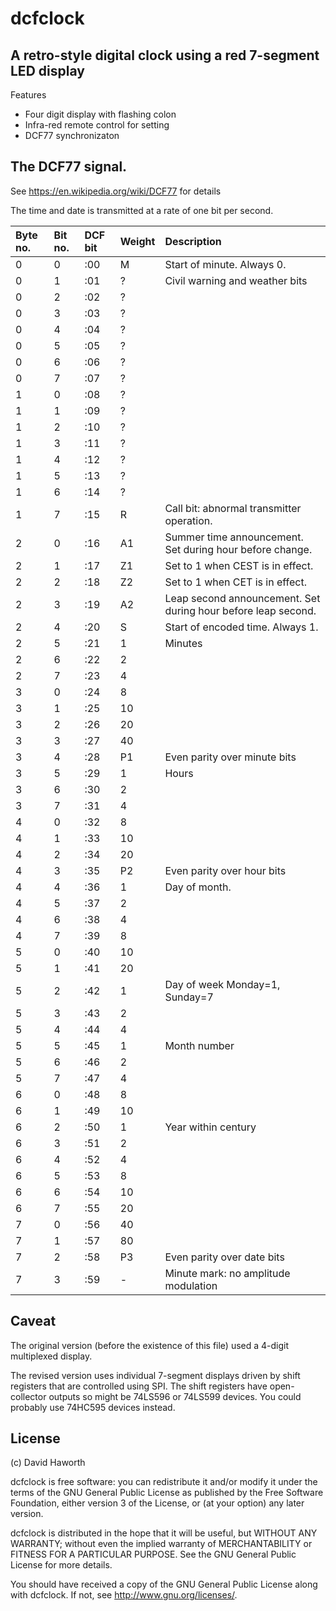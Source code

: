 # dcfclock

## A retro-style digital clock using a red 7-segment LED display

Features

* Four digit display with flashing colon
* Infra-red remote control for setting
* DCF77 synchronizaton

## The DCF77 signal.

See https://en.wikipedia.org/wiki/DCF77 for details

The time and date is transmitted at a rate of one bit per second.

| Byte no. | Bit no. | DCF bit | Weight | Description                                                   |
|:---------|:--------|:--------|:-------|:--------------------------------------------------------------|
| 0        | 0       | :00     | M      | Start of minute. Always 0.                                    |
| 0        | 1       | :01     | ?      | Civil warning and weather bits                                |
| 0        | 2       | :02     | ?      |                                                               |
| 0        | 3       | :03     | ?      |                                                               |
| 0        | 4       | :04     | ?      |                                                               |
| 0        | 5       | :05     | ?      |                                                               |
| 0        | 6       | :06     | ?      |                                                               |
| 0        | 7       | :07     | ?      |                                                               |
| 1        | 0       | :08     | ?      |                                                               |
| 1        | 1       | :09     | ?      |                                                               |
| 1        | 2       | :10     | ?      |                                                               |
| 1        | 3       | :11     | ?      |                                                               |
| 1        | 4       | :12     | ?      |                                                               |
| 1        | 5       | :13     | ?      |                                                               |
| 1        | 6       | :14     | ?      |                                                               |
| 1        | 7       | :15     | R      | Call bit: abnormal transmitter operation.                     |
| 2        | 0       | :16     | A1     | Summer time announcement. Set during hour before change.      |
| 2        | 1       | :17     | Z1     | Set to 1 when CEST is in effect.                              |
| 2        | 2       | :18     | Z2     | Set to 1 when CET is in effect.                               |
| 2        | 3       | :19     | A2     | Leap second announcement. Set during hour before leap second. |
| 2        | 4       | :20     | S      | Start of encoded time. Always 1.                              |
| 2        | 5       | :21     | 1      | Minutes                                                       |
| 2        | 6       | :22     | 2      |                                                               |
| 2        | 7       | :23     | 4      |                                                               |
| 3        | 0       | :24     | 8      |                                                               |
| 3        | 1       | :25     | 10     |                                                               |
| 3        | 2       | :26     | 20     |                                                               |
| 3        | 3       | :27     | 40     |                                                               |
| 3        | 4       | :28     | P1     | Even parity over minute bits                                  |
| 3        | 5       | :29     | 1      | Hours                                                         |
| 3        | 6       | :30     | 2      |                                                               |
| 3        | 7       | :31     | 4      |                                                               |
| 4        | 0       | :32     | 8      |                                                               |
| 4        | 1       | :33     | 10     |                                                               |
| 4        | 2       | :34     | 20     |                                                               |
| 4        | 3       | :35     | P2     | Even parity over hour bits                                    |
| 4        | 4       | :36     | 1      | Day of month.                                                 |
| 4        | 5       | :37     | 2      |                                                               |
| 4        | 6       | :38     | 4      |                                                               |
| 4        | 7       | :39     | 8      |                                                               |
| 5        | 0       | :40     | 10     |                                                               |
| 5        | 1       | :41     | 20     |                                                               |
| 5        | 2       | :42     | 1      | Day of week Monday=1, Sunday=7                                |
| 5        | 3       | :43     | 2      |                                                               |
| 5        | 4       | :44     | 4      |                                                               |
| 5        | 5       | :45     | 1      | Month number                                                  |
| 5        | 6       | :46     | 2      |                                                               |
| 5        | 7       | :47     | 4      |                                                               |
| 6        | 0       | :48     | 8      |                                                               |
| 6        | 1       | :49     | 10     |                                                               |
| 6        | 2       | :50     | 1      | Year within century                                           |
| 6        | 3       | :51     | 2      |                                                               |
| 6        | 4       | :52     | 4      |                                                               |
| 6        | 5       | :53     | 8      |                                                               |
| 6        | 6       | :54     | 10     |                                                               |
| 6        | 7       | :55     | 20     |                                                               |
| 7        | 0       | :56     | 40     |                                                               |
| 7        | 1       | :57     | 80     |                                                               |
| 7        | 2       | :58     | P3     | Even parity over date bits                                    |
| 7        | 3       | :59     | -      | Minute mark: no amplitude modulation                          |

## Caveat

The original version (before the existence of this file) used a 4-digit multiplexed display.

The revised version uses individual 7-segment displays driven by shift registers that
are controlled using SPI. The shift registers have open-collector outputs so might be 74LS596 or 74LS599
devices. You could probably use 74HC595 devices instead.

## License

(c) David Haworth

dcfclock is free software: you can redistribute it and/or modify
it under the terms of the GNU General Public License as published by
the Free Software Foundation, either version 3 of the License, or
(at your option) any later version.

dcfclock is distributed in the hope that it will be useful,
but WITHOUT ANY WARRANTY; without even the implied warranty of
MERCHANTABILITY or FITNESS FOR A PARTICULAR PURPOSE.  See the
GNU General Public License for more details.

You should have received a copy of the GNU General Public License
along with dcfclock.  If not, see <http://www.gnu.org/licenses/>.
